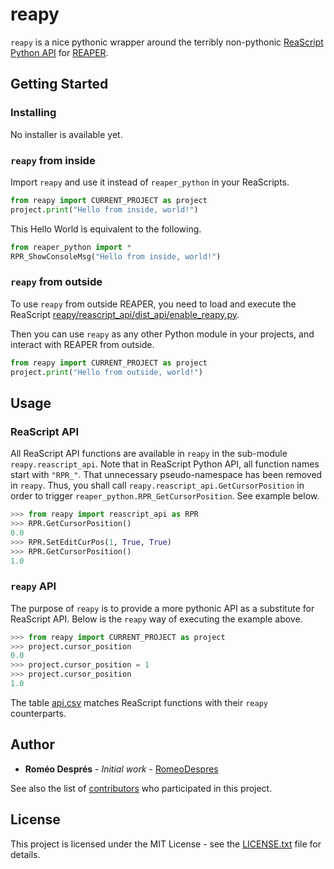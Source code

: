 # reapy

`reapy` is a nice pythonic wrapper around the terribly non-pythonic [ReaScript Python API](https://www.reaper.fm/sdk/reascript/reascripthelp.html#p "ReaScript Python API documentation") for [REAPER](https://www.reaper.fm/ "REAPER").

## Getting Started

### Installing

No installer is available yet.

### `reapy` from inside

Import `reapy` and use it instead of `reaper_python` in your ReaScripts.

```python
from reapy import CURRENT_PROJECT as project
project.print("Hello from inside, world!")
```

This Hello World is equivalent to the following.

```python
from reaper_python import *
RPR_ShowConsoleMsg("Hello from inside, world!")
```

### `reapy` from outside

To use `reapy` from outside REAPER, you need to load and execute the ReaScript [reapy/reascript_api/dist_api/enable_reapy.py](reapy/reascript_api/dist_api/enable_reapy.py).

Then you can use `reapy` as any other Python module in your projects, and interact with REAPER from outside.

```python
from reapy import CURRENT_PROJECT as project
project.print("Hello from outside, world!")
```
## Usage

### ReaScript API

All ReaScript API functions are available in `reapy` in the sub-module `reapy.reascript_api`. Note that in ReaScript Python API, all function names start with `"RPR_"`. That unnecessary pseudo-namespace has been removed in `reapy`. Thus, you shall call `reapy.reascript_api.GetCursorPosition` in order to trigger `reaper_python.RPR_GetCursorPosition`. See example below.

```python
>>> from reapy import reascript_api as RPR
>>> RPR.GetCursorPosition()
0.0
>>> RPR.SetEditCurPos(1, True, True)
>>> RPR.GetCursorPosition()
1.0
```
### `reapy` API

The purpose of `reapy` is to provide a more pythonic API as a substitute for ReaScript API. Below is the `reapy` way of executing the example above.

```python
>>> from reapy import CURRENT_PROJECT as project
>>> project.cursor_position
0.0
>>> project.cursor_position = 1
>>> project.cursor_position
1.0
```
The table [api.csv](docs/api.csv) matches ReaScript functions with their `reapy` counterparts.

## Author

* **Roméo Després** - *Initial work* - [RomeoDespres](https://github.com/RomeoDespres)

See also the list of [contributors](https://github.com/your/project/contributors) who participated in this project.

## License

This project is licensed under the MIT License - see the [LICENSE.txt](LICENSE.txt) file for details.

